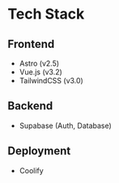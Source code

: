 # Tech Stack

## Frontend

- Astro (v2.5)
- Vue.js (v3.2)
- TailwindCSS (v3.0)

## Backend

- Supabase (Auth, Database)

## Deployment

- Coolify
